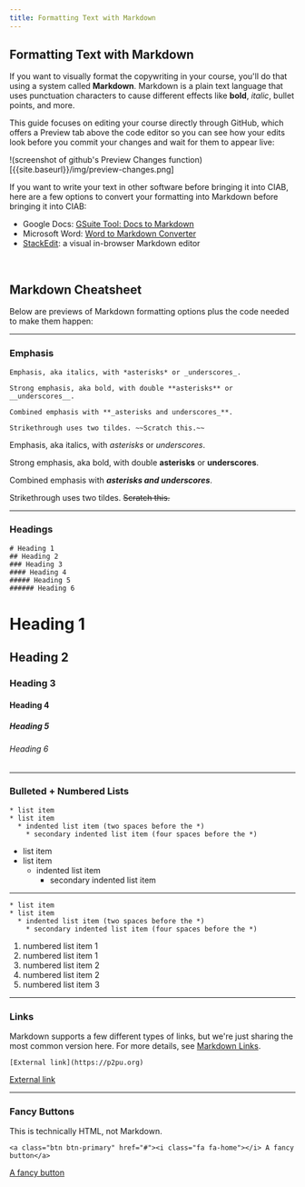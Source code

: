 ```yaml
---
title: Formatting Text with Markdown
---
```


## Formatting Text with Markdown

If you want to visually format the copywriting in your course, you'll do that using a system called **Markdown**. Markdown is a plain text language that uses punctuation characters to cause different effects like **bold**, *italic*, bullet points, and more. 

This guide focuses on editing your course directly through GitHub, which offers a Preview tab above the code editor so you can see how your edits look before you commit your changes and wait for them to appear live:

!(screenshot of github's Preview Changes function)[{{site.baseurl}}/img/preview-changes.png]

If you want to write your text in other software before bringing it into CIAB, here are a few options to convert your formatting into Markdown before bringing it into CIAB:
* Google Docs: [GSuite Tool: Docs to Markdown](https://github.com/evbacher/gd2md-html/wiki#installing-docs-to-markdown)
* Microsoft Word: [Word to Markdown Converter](https://word2md.com/)
* [StackEdit](https://stackedit.io/app#): a visual in-browser Markdown editor 

<br>

## Markdown Cheatsheet
Below are previews of Markdown formatting options plus the code needed to make them happen:

----
### Emphasis 

```
Emphasis, aka italics, with *asterisks* or _underscores_.

Strong emphasis, aka bold, with double **asterisks** or __underscores__.

Combined emphasis with **_asterisks and underscores_**.

Strikethrough uses two tildes. ~~Scratch this.~~
```

Emphasis, aka italics, with *asterisks* or _underscores_.

Strong emphasis, aka bold, with double **asterisks** or __underscores__.

Combined emphasis with **_asterisks and underscores_**.

Strikethrough uses two tildes. ~~Scratch this.~~

----

### Headings

```
# Heading 1
## Heading 2
### Heading 3
#### Heading 4
##### Heading 5
###### Heading 6
```

# Heading 1
## Heading 2
### Heading 3
#### Heading 4
##### Heading 5
###### Heading 6

----

### Bulleted + Numbered Lists

```
* list item
* list item
  * indented list item (two spaces before the *)
    * secondary indented list item (four spaces before the *)
```

* list item
* list item
  * indented list item 
    * secondary indented list item 
    
----

```
* list item
* list item
  * indented list item (two spaces before the *)
    * secondary indented list item (four spaces before the *)
```
1. numbered list item 1
 1. numbered list item 1
1. numbered list item 2
 1. numbered list item 2
 1. numbered list item 3
 
----

### Links

Markdown supports a few different types of links, but we're just sharing the most common version here. For more details, see [Markdown Links](https://github.com/adam-p/markdown-here/wiki/Markdown-Cheatsheet#links).

```
[External link](https://p2pu.org)
```

[External link](https://p2pu.org)

----

### Fancy Buttons
This is technically HTML, not Markdown.

```
<a class="btn btn-primary" href="#"><i class="fa fa-home"></i> A fancy button</a>
```

<a class="btn btn-primary" href="#"><i class="fa fa-home"></i> A fancy button</a>
